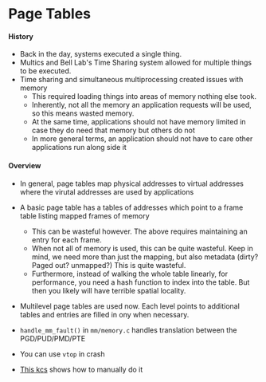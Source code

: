 # Page Tables

#### History

- Back in the day, systems executed a single thing. 
- Multics and Bell Lab's Time Sharing system allowed for multiple things to be executed.
- Time sharing and simultaneous multiprocessing created issues with memory 
  - This required loading things into areas of memory nothing else took. 
  - Inherently, not all the memory an application requests will be used, so this means wasted memory. 
  - At the same time, applications should not have memory limited in case they do need that memory but others do not
  - In more general terms, an application should not have to care other applications run along side it

#### Overview 

- In general, page tables map physical addresses to virtual addresses where the virutal addresses are used by applications
- A basic page table has a tables of addresses which point to a frame table listing mapped frames of memory 
  - This can be wasteful however. The above requires maintaining an entry for each frame. 
  - When not all of memory is used, this can be quite wasteful. Keep in mind, we need more than just the mapping, but also metadata (dirty? Paged out? unmapped?) This is quite wasteful. 
  - Furthermore, instead of walking the whole table linearly, for performance, you need a hash function to index into the table. But then you likely will have terrible spatial locality. 
- Multilevel page tables are used now. Each level points to additional tables and entries are filled in ony when necessary. 

- `handle_mm_fault()` in `mm/memory.c` handles translation between the PGD/PUD/PMD/PTE 
- You can use `vtop` in crash 
- [This kcs](https://access.redhat.com/solutions/968793) shows how to manually do it
